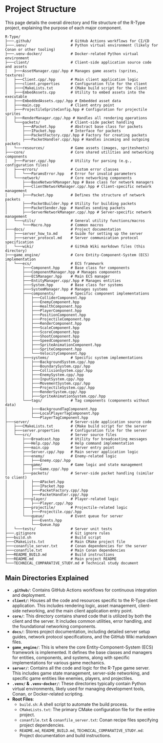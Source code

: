 # Project Structure

This page details the overall directory and file structure of the R-Type project, explaining the purpose of each major component.

```
R-Type/
├───.github/                  # GitHub Actions workflows for CI/CD
├───.venv/                    # Python virtual environment (likely for Conan or other tooling)
├───.venv-docker/             # Docker-related Python virtual environment
├───client/                   # Client-side application source code and assets
│   ├───AssetManager.cpp/.hpp # Manages game assets (sprites, textures)
│   ├───Client.cpp/.hpp       # Main client application logic
│   ├───client.properties     # Configuration file for the client
│   ├───CMakeLists.txt        # CMake build script for the client
│   ├───EmbedAssets.cpp       # Utility to embed assets into the executable
│   ├───EmbeddedAssets.cpp/.hpp # Embedded asset data
│   ├───main.cpp              # Client entry point
│   ├───ProjectileSpriteConfig.hpp # Configuration for projectile sprites
│   ├───RenderManager.cpp/.hpp # Handles all rendering operations
│   └───packets/              # Client-side packet handling
│       ├───APacket.hpp       # Abstract base class for packets
│       ├───IPacket.hpp       # Interface for packets
│       ├───PacketFactory.cpp/.hpp # Factory for creating packets
│       ├───PacketHandler.cpp/.hpp # Handles incoming and outgoing packets
│   └───resources/            # Game assets (images, spritesheets)
├───core/                     # Core shared utilities and networking components
│   ├───Parser.cpp/.hpp       # Utility for parsing (e.g., configuration files)
│   ├───errors/               # Custom error classes
│   │   └───ParamsError.hpp   # Error for invalid parameters
│   └───network/              # Core networking components
│       ├───BaseNetworkManager.hpp # Base class for network managers
│       ├───ClientNetworkManager.cpp/.hpp # Client-specific network management
│       ├───Packet.hpp        # Defines the structure of network packets
│       ├───PacketBuilder.hpp # Utility for building packets
│       ├───PacketSender.hpp  # Handles sending packets
│       ├───ServerNetworkManager.cpp/.hpp # Server-specific network management
│   └───utils/                # General utility functions/macros
│       └───Macro.hpp         # Common macros
├───docs/                     # Project documentation
│   ├───server_how_to.md      # Guide for setting up the server
│   ├───server_protocol.md    # Server communication protocol specification
│   └───wiki/                 # GitHub Wiki markdown files (this directory)
├───game_engine/              # Core Entity-Component-System (ECS) implementation
│   └───ecs/                  # ECS framework
│       ├───Component.hpp     # Base class for components
│       ├───ComponentManager.hpp # Manages components
│       ├───ECSManager.hpp    # Main ECS manager
│       ├───EntityManager.cpp/.hpp # Manages entities
│       ├───System.hpp        # Base class for systems
│       ├───SystemManager.hpp # Manages systems
│       ├───components/       # Specific component implementations
│       │   ├───ColliderComponent.hpp
│       │   ├───EnemyComponent.hpp
│       │   ├───HealthComponent.hpp
│       │   ├───PlayerComponent.hpp
│       │   ├───PositionComponent.hpp
│       │   ├───ProjectileComponent.hpp
│       │   ├───RenderComponent.hpp
│       │   ├───ScaleComponent.hpp
│       │   ├───ScoreComponent.hpp
│       │   ├───ShootComponent.hpp
│       │   ├───SpeedComponent.hpp
│       │   ├───SpriteAnimationComponent.hpp
│       │   ├───SpriteComponent.hpp
│       │   └───VelocityComponent.hpp
│       ├───systems/          # Specific system implementations
│       │   ├───BackgroundSystem.cpp/.hpp
│       │   ├───BoundarySystem.cpp/.hpp
│       │   ├───CollisionSystem.cpp/.hpp
│       │   ├───EnemySystem.cpp/.hpp
│       │   ├───InputSystem.cpp/.hpp
│       │   ├───MovementSystem.cpp/.hpp
│       │   ├───ProjectileSystem.cpp/.hpp
│       │   ├───RenderSystem.cpp/.hpp
│       │   ├───SpriteAnimationSystem.cpp/.hpp
│       └───tags/             # Tag components (components without data)
│           ├───BackgroundTagComponent.hpp
│           ├───LocalPlayerTagComponent.hpp
│           └───PlayerTagComponent.hpp
├───server/                   # Server-side application source code
│   ├───CMakeLists.txt        # CMake build script for the server
│   ├───server.properties     # Configuration file for the server
│   └───src/                  # Server source files
│       ├───Broadcast.hpp     # Utility for broadcasting messages
│       ├───Help.cpp/.hpp     # Help command implementation
│       ├───main.cpp          # Server entry point
│       ├───Server.cpp/.hpp   # Main server application logic
│       ├───enemy/            # Enemy-related logic
│       │   ├───Enemy.cpp/.hpp
│       ├───game/             # Game logic and state management
│       │   ├───Game.cpp/.hpp
│       ├───packets/          # Server-side packet handling (similar to client)
│       │   ├───APacket.hpp
│       │   ├───IPacket.hpp
│       │   ├───PacketFactory.cpp/.hpp
│       │   ├───PacketHandler.cpp/.hpp
│       ├───player/           # Player-related logic
│       │   ├───Player.cpp/.hpp
│       ├───projectile/       # Projectile-related logic
│       │   ├───Projectile.cpp/.hpp
│       └───queue/            # Event queue for server
│           ├───Events.hpp
│           └───Queue.hpp
│   └───tests/                # Server unit tests
├───.gitignore                # Git ignore rules
├───build.sh                  # Build script
├───CMakeLists.txt            # Main CMake project file
├───conanfile_server.txt      # Conan dependencies for the server
├───conanfile.txt             # Main Conan dependencies
├───README_BUILD.md           # Build instructions
├───README.md                 # Main project README
└───TECHNICAL_COMPARATIVE_STUDY.md # Technical study document
```

## Main Directories Explained

*   **`.github/`**: Contains GitHub Actions workflows for continuous integration and deployment.
*   **`client/`**: Houses all the code and resources specific to the R-Type client application. This includes rendering logic, asset management, client-side networking, and the main client application entry point.
*   **`core/`**: This directory contains shared code that is utilized by both the client and the server. It includes common utilities, error handling, and the foundational networking components.
*   **`docs/`**: Stores project documentation, including detailed server setup guides, network protocol specifications, and the GitHub Wiki markdown files.
*   **`game_engine/`**: This is where the core Entity-Component-System (ECS) framework is implemented. It defines the base classes and managers for entities, components, and systems, along with specific implementations for various game mechanics.
*   **`server/`**: Contains all the code and logic for the R-Type game server. This includes game state management, server-side networking, and specific game entities like enemies, players, and projectiles.
*   **`.venv/` & `.venv-docker/`**: These directories typically contain Python virtual environments, likely used for managing development tools, Conan, or Docker-related scripting.
*   **Root Files**:
    *   `build.sh`: A shell script to automate the build process.
    *   `CMakeLists.txt`: The primary CMake configuration file for the entire project.
    *   `conanfile.txt` & `conanfile_server.txt`: Conan recipe files specifying project dependencies.
    *   `README.md`, `README_BUILD.md`, `TECHNICAL_COMPARATIVE_STUDY.md`: Project documentation and build instructions.